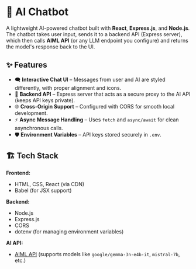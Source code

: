 # 🤖 AI Chatbot  

A lightweight AI-powered chatbot built with **React**, **Express.js**, and **Node.js**.  
The chatbot takes user input, sends it to a backend API (Express server), which then calls **AIML API** (or any LLM endpoint you configure) and returns the model's response back to the UI.  

## ✨ Features  
- 🗨️ **Interactive Chat UI** – Messages from user and AI are styled differently, with proper alignment and icons.  
- 🔗 **Backend API** – Express server that acts as a secure proxy to the AI API (keeps API keys private).  
- 🌐 **Cross-Origin Support** – Configured with CORS for smooth local development.  
- ⚡ **Async Message Handling** – Uses `fetch` and `async/await` for clean asynchronous calls.  
- 🛡 **Environment Variables** – API keys stored securely in `.env`.  

## 🏗 Tech Stack  
**Frontend:**  
- HTML, CSS, React (via CDN)  
- Babel (for JSX support)  

**Backend:**  
- Node.js  
- Express.js  
- CORS  
- dotenv (for managing environment variables)  

**AI API:**  
- [AIML API](https://aimlapi.com/) (supports models like `google/gemma-3n-e4b-it`, `mistral-7b`, etc.)  
